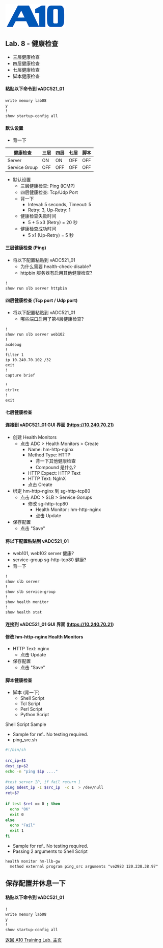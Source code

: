 ![](/Images/A10-NewLogos-Blue-NoReg-RGB-50.png)

## Lab. 8 - 健康检查
 - 三层健康检查
 - 四层健康检查
 - 七层健康检查
 - 脚本健康检查

#### 粘贴以下命令到 vADC521_01
```
write memory lab08
y
!
show startup-config all

```

#### 默认设置
+ 背一下

| 健康检查| 三层| 四层| 七层| 脚本|
| --- | --- | --- | --- | --- |
| Server | ON| ON| OFF| OFF|
| Service Group| OFF| OFF| OFF| OFF|

+ 默认设置
  + 三层健康检查: Ping (ICMP)
  + 四层健康检查: Tcp/Udp Port
  + 背一下
    + Inteval: 5 seconds, Timeout: 5
    + Retry: 3, Up-Retry: 1
  + 健康检查失败时间
    + 5 + 5 x3 (Retry) = 20 秒
  + 健康检查成功时间
    + 5 x1 (Up-Retry) = 5 秒
    
#### 三层健康检查 (Ping)
+ 将以下配置粘贴到 vADC521_01
  + 为什么需要 health-check-disable?
  + httpbin 服务器有启用其他健康检查?
```
!
show run slb server httpbin

```


#### 四层健康检查 (Tcp port / Udp port)
+ 将以下配置粘贴到 vADC521_01
  + 哪些端口启用了第4层健康检查?
```
!
show run slb server web102
!
axdebug
!
filter 1
ip 10.240.70.102 /32
exit
!
capture brief

```

```
!
ctrl+c
!
exit

```


#### 七层健康检查
#### 连接到 vADC521_01 GUI 界面 (https://10.240.70.21)
+ 创建 Health Monitors
  + 点击 ADC > Health Monitors > Create
    + Name: hm-http-nginx
    + Method Type: HTTP
      + 背一下其他健康检查
      + Compound 是什么?
    + HTTP Expect: HTTP Text
    + HTTP Text: NgInX
    + 点击 Create
+ 绑定 hm-http-nginx 到 sg-http-tcp80
  + 点击 ADC > SLB > Service Gorups
    + 修改 sg-http-tcp80
      + Health Monitor : hm-http-nginx
      + 点击 Update
+ 保存配置
  + 点击 "Save"

#### 将以下配置粘贴到 vADC521_01
+ web101, web102 server 健康?
+ service-group sg-http-tcp80 健康? 
+ 背一下
```
!
show slb server
!
show slb service-group
!
show health monitor
!
show health stat

```

#### 连接到 vADC521_01 GUI 界面 (https://10.240.70.21)
#### 修改 hm-http-nginx Health Monitors
+ HTTP Text: nginx
  + 点击 Update
+ 保存配置
  + 点击 "Save"


#### 脚本健康检查
+ 脚本 (背一下)
  + Shell Script
  + Tcl Script
  + Perl Script
  + Python Script

Shell Script Sample
+ Sample for ref..  No testing required.
+ ping_src.sh
```bash
#!/bin/sh

src_ip=$1
dest_ip=$2
echo -n "ping $ip ...."

#test server IP, if fail return 1
ping $dest_ip -I $src_ip  -c 1  > /dev/null
ret=$?

if test $ret == 0 ; then
  echo "OK"
  exit 0
else
  echo "Fail"
  exit 1
fi
```

+ Sample for ref..  No testing required.
+ Passing 2 arguments to Shell Script
```
health monitor hm-llb-gw
  method external program ping_src arguments "ve2983 120.238.38.97"
```

## 保存配置并休息一下
#### 粘贴以下命令到 vADC521_01
```
!
write memory lab08
y
!
show startup-config all

```

[返回 A10 Training Lab. 主页](https://github.com/borissiu/A10_Training_Lab)